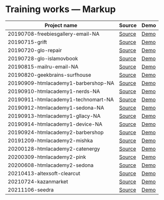 # Training works — Markup

| Project name                            | Source                                                                                                     | Demo
|-----------------------------------------|------------------------------------------------------------------------------------------------------------|--------------------------------------------------------------------------------------------------------------|
| 20190708-freebiesgallery-email-NA       | [Source](https://github.com/hisbvdis/training-works-markup/tree/main/20190708-freebiesgallery-email-NA/)   | [Demo](https://hisbvdis.github.io/training-works-markup/20190708-freebiesgallery-email-NA/index.html)
| 20190715-grift                          | [Source](https://github.com/hisbvdis/training-works-markup/tree/main/20190715-grift/)                      | [Demo](https://hisbvdis.github.io/training-works-markup/20190715-grift/index.html)
| 20190720-glo-repair                     | [Source](https://github.com/hisbvdis/training-works-markup/tree/main/20190720-glo-repair/)                 | [Demo](https://hisbvdis.github.io/training-works-markup/20190720-glo-repair/index.html)
| 20190728-glo-islamovbook                | [Source](https://github.com/hisbvdis/training-works-markup/tree/main/20190728-glo-islamovbook/)            | [Demo](https://hisbvdis.github.io/training-works-markup/20190728-glo-islamovbook/index.html)
| 20190815-mailru-email-NA                | [Source](https://github.com/hisbvdis/training-works-markup/tree/main/20190815-mailru-email-NA/)            | [Demo](https://hisbvdis.github.io/training-works-markup/20190815-mailru-email-NA/index.html)
| 20190820-geekbrains-surfhouse           | [Source](https://github.com/hisbvdis/training-works-markup/tree/main/20190820-geekbrains-surfhouse/)       | [Demo](https://hisbvdis.github.io/training-works-markup/20190820-geekbrains-surfhouse/index.html)
| 20190909-htmlacademy1-barbershop-NA     | [Source](https://github.com/hisbvdis/training-works-markup/tree/main/20190909-htmlacademy1-barbershop-NA/) | [Demo](https://hisbvdis.github.io/training-works-markup/20190909-htmlacademy1-barbershop-NA/index.html)
| 20190910-htmlacademy1-nerds-NA          | [Source](https://github.com/hisbvdis/training-works-markup/tree/main/20190910-htmlacademy1-nerds-NA/)      | [Demo](https://hisbvdis.github.io/training-works-markup/20190910-htmlacademy1-nerds-NA/index.html)
| 20190911-htmlacademy1-technomart-NA     | [Source](https://github.com/hisbvdis/training-works-markup/tree/main/20190911-htmlacademy1-technomart-NA/) | [Demo](https://hisbvdis.github.io/training-works-markup/20190911-htmlacademy1-technomart-NA/index.html)
| 20190912-htmlacademy1-sedona-NA         | [Source](https://github.com/hisbvdis/training-works-markup/tree/main/20190912-htmlacademy1-sedona-NA/)     | [Demo](https://hisbvdis.github.io/training-works-markup/20190912-htmlacademy1-sedona-NA/index.html)
| 20190913-htmlacademy1-gllacy-NA         | [Source](https://github.com/hisbvdis/training-works-markup/tree/main/20190913-htmlacademy1-gllacy-NA/)     | [Demo](https://hisbvdis.github.io/training-works-markup/20190913-htmlacademy1-gllacy-NA/index.html)
| 20190914-htmlacademy1-device-NA         | [Source](https://github.com/hisbvdis/training-works-markup/tree/main/20190914-htmlacademy1-device-NA/)     | [Demo](https://hisbvdis.github.io/training-works-markup/20190914-htmlacademy1-device-NA/index.html)
| 20190924-htmlacademy2-barbershop        | [Source](https://github.com/hisbvdis/training-works-markup/tree/main/20190924-htmlacademy2-barbershop/)    | [Demo](https://hisbvdis.github.io/training-works-markup/20190924-htmlacademy2-barbershop/build/index.html)
| 20191209-htmlacademy2-mishka            | [Source](https://github.com/hisbvdis/training-works-markup/tree/main/20191209-htmlacademy2-mishka/)        | [Demo](https://hisbvdis.github.io/training-works-markup/20191209-htmlacademy2-mishka/build/index.html)
| 20200128-htmlacademy2-catenergy         | [Source](https://github.com/hisbvdis/training-works-markup/tree/main/20200128-htmlacademy2-catenergy/)     | [Demo](https://hisbvdis.github.io/training-works-markup/20200128-htmlacademy2-catenergy/build/index.html)
| 20200309-htmlacademy2-pink              | [Source](https://github.com/hisbvdis/training-works-markup/tree/main/20200309-htmlacademy2-pink/)          | [Demo](https://hisbvdis.github.io/training-works-markup/20200309-htmlacademy2-pink/build/index.html)
| 20200608-htmlacademy2-sedona            | [Source](https://github.com/hisbvdis/training-works-markup/tree/main/20200608-htmlacademy2-sedona/)        | [Demo](https://hisbvdis.github.io/training-works-markup/20200608-htmlacademy2-sedona/build/index.html)
| 20210413-altexsoft-clearcut             | [Source](https://github.com/hisbvdis/training-works-markup/tree/main/20210413-altexsoft-clearcut/)         | [Demo](https://hisbvdis.github.io/training-works-markup/20210413-altexsoft-clearcut/build/index.html)
| 20210724-kazanmarket                    | [Source](https://github.com/hisbvdis/training-works-markup/tree/main/20210724-kazanmarket/)                | [Demo](https://hisbvdis.github.io/training-works-markup/20210724-kazanmarket/build/index.html)
| 20211106-seedra                         | [Source](https://github.com/hisbvdis/training-works-markup/tree/main/20211106-seedra/)                     | [Demo](https://hisbvdis.github.io/training-works-markup/20211106-seedra/build/index.html)